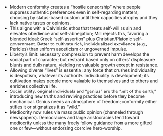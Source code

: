 - Modern conformity creates a “hostile censorship” where people suppress authentic preferences even in self-regarding matters, choosing by status-based custom until their capacities atrophy and they lack native tastes or opinions.
- This aligns with a Calvinistic ethos that treats self-will as sin and elevates obedience and self-abnegation; Mill rejects this, favoring a blended ideal: Greek “self-assertion” plus Christian/Platonic self-government. Better to cultivate rich, individualized excellence (e.g., Pericles) than uniform asceticism or ungoverned impulse.
- Liberty’s limit: necessary compression to prevent harm develops the social part of character; but restraint based only on others’ displeasure blunts and dulls nature, yielding no valuable growth except in resistance.
- Allowing diverse “lives” is essential; any force that crushes individuality is despotism, whatever its authority. Individuality is development; its cultivation makes people more valuable to themselves and to others and enriches collective life.
- Social utility: original individuals and “genius” are the “salt of the earth,” introducing new truths and reviving practices before they become mechanical. Genius needs an atmosphere of freedom; conformity either stifles it or stigmatizes it as “wild.”
- Mediocrity now rules via mass public opinion (channeled through newspapers). Democracies and large aristocracies tend toward mediocrity unless the many freely follow guidance from a more gifted one or few—without endorsing coercive hero-worship.